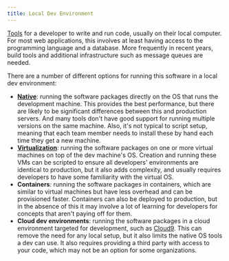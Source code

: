 ```yaml
---
title: Local Dev Environment
---
```


[Tools](tools) for a developer to write and run code, usually on their local computer. For most web applications, this involves at least having access to the programming language and a database. More frequently in recent years, build tools and additional infrastructure such as message queues are needed.

There are a number of different options for running this software in a local dev environment:

* [**Native**](Native-Dev-Environment): running the software packages directly on the OS that runs the development machine. This provides the best performance, but there are likely to be significant differences between this and production servers. And many tools don't have good support for running multiple versions on the same machine. Also, it's not typical to script setup, meaning that each team member needs to install these by hand each time they get a new machine.
* [**Virtualization**](Virtualized-Dev-Environment): running the software packages on one or more virtual machines on top of the dev machine's OS. Creation and running these VMs can be scripted to ensure all developers' environments are identical to production, but it also adds complexity, and usually requires developers to have some familiarity with the virtual OS.
* **Containers**: running the software packages in containers, which are similar to virtual machines but have less overhead and can be provisioned faster. Containers can also be deployed to production, but in the absence of this it may involve a lot of learning for developers for concepts that aren't paying off for them.
* **Cloud dev environments**: running the software packages in a cloud environment targeted for development, such as [Cloud9](https://c9.io/). This can remove the need for any local setup, but it also limits the native OS tools a dev can use. It also requires providing a third party with access to your code, which may not be an option for some organizations.
